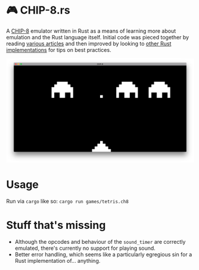# 🎮 CHIP-8.rs
A [CHIP-8](https://en.wikipedia.org/wiki/CHIP-8) emulator written in Rust as a means of learning more about emulation and the Rust language itself. Initial code was pieced together by reading [various articles](http://emulator101.com/) and then improved by looking to [other Rust](https://github.com/starrhorne/chip8-rust) [implementations](https://github.com/mikezaby/chip-8.rs) for tips on best practices.

![Screenshot of CHIP-8 running SPACE INVADERS](https://github.com/measuredweighed/CHIP-8.rs/blob/master/screenshot.png)

# Usage
Run via `cargo` like so:
```cargo run games/tetris.ch8```

# Stuff that's missing
* Although the opcodes and behaviour of the `sound_timer` are correctly emulated, there's currently no support for playing sound.
* Better error handling, which seems like a particularly egregious sin for a Rust implementation of... anything.
